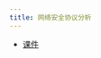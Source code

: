 ```yaml
---
title: 网络安全协议分析
---
```



- [课件](https://drive.vanillaaaa.org/SharedCourses/软件工程学院/网络安全协议分析/2024-2025学年下学期)
